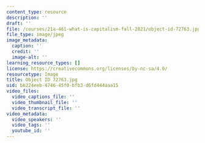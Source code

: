```yaml
---
content_type: resource
description: ''
draft: ''
file: /courses/21a-461-what-is-capitalism-fall-2021/object-id-72763.jpg
file_type: image/jpeg
image_metadata:
  caption: ''
  credit: ''
  image-alt: ''
learning_resource_types: []
license: https://creativecommons.org/licenses/by-nc-sa/4.0/
resourcetype: Image
title: Object ID 72763.jpg
uid: bb224eeb-4746-45f0-bfb3-d6fd444aaa15
video_files:
  video_captions_file: ''
  video_thumbnail_file: ''
  video_transcript_file: ''
video_metadata:
  video_speakers: ''
  video_tags: ''
  youtube_id: ''
---
```

